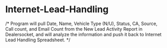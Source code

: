 # Internet-Lead-Handling
/* Program will pull Date, Name, Vehicle Type (N/U), Status, CA, Source, Call count, and Email Count from the New Lead Activity Report in Dealersocket, and will analyze the information and push it back to Internet Lead Handling Spreadsheet. */
